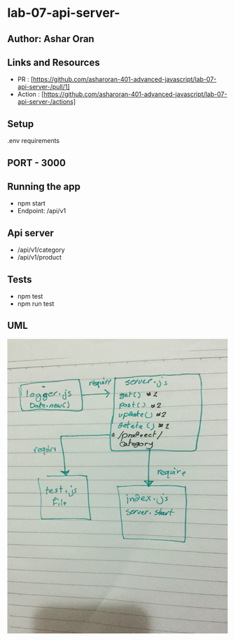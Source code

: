 # lab-07-api-server-

## Author: Ashar Oran
## Links and Resources
* PR : [https://github.com/asharoran-401-advanced-javascript/lab-07-api-server-/pull/1]
* Action : [https://github.com/asharoran-401-advanced-javascript/lab-07-api-server-/actions]
## Setup
.env requirements
## PORT - 3000

## Running the app
- npm start
- Endpoint: /api/v1
## Api server
- /api/v1/category
- /api/v1/product
## Tests
- npm test 
- npm run test
## UML
![alt text](assets/lab-07.jpg)